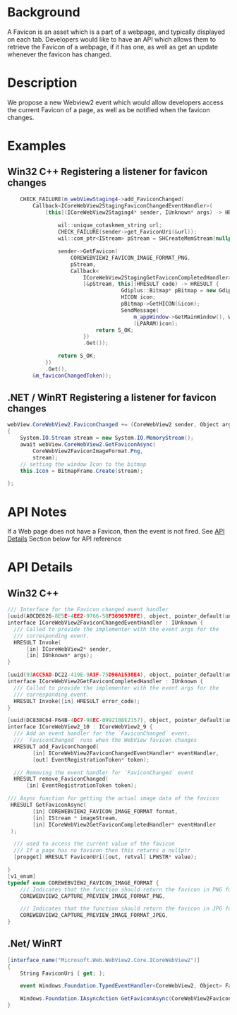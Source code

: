 # Background
A Favicon is an asset which is a part of a  webpage, and typically displayed on each tab. Developers would
like to have an API which allows them to retrieve the Favicon of a webpage, if it has one, as well as get an update whenever
the favicon has changed.

# Description
We propose a new Webview2 event which would allow developers access the current Favicon of a page, 
as well as be notified when the favicon changes.

# Examples
## Win32 C++ Registering a listener for favicon changes
```cpp
    CHECK_FAILURE(m_webViewStaging4->add_FaviconChanged(
        Callback<ICoreWebView2StagingFaviconChangedEventHandler>(
            [this](ICoreWebView2Staging4* sender, IUnknown* args) -> HRESULT {
                
                wil::unique_cotaskmem_string url;
                CHECK_FAILURE(sender->get_FaviconUri(&url));
                wil::com_ptr<IStream> pStream = SHCreateMemStream(nullptr, 0);

                sender->GetFavicon(
                    COREWEBVIEW2_FAVICON_IMAGE_FORMAT_PNG, 
                    pStream,
                    Callback<
                        ICoreWebView2StagingGetFaviconCompletedHandler>(
                        [&pStream, this](HRESULT code) -> HRESULT {
                                    Gdiplus::Bitmap* pBitmap = new Gdiplus::Bitmap(pStream);
                                    HICON icon;
                                    pBitmap->GetHICON(&icon);
                                    SendMessage(
                                        m_appWindow->GetMainWindow(), WM_SETICON, ICON_SMALL,
                                        (LPARAM)icon);
                            return S_OK;
                        })
                        .Get());

                return S_OK;
            })
            .Get(),
        &m_faviconChangedToken));  
```
## .NET / WinRT Registering a listener for favicon changes
```c#
webView.CoreWebView2.FaviconChanged += (CoreWebView2 sender, Object arg) =>
{
    System.IO.Stream stream = new System.IO.MemoryStream();
    await webView.CoreWebView2.GetFaviconAsync(
        CoreWebView2FaviconImageFormat.Png,
        stream);
    // setting the window Icon to the bitmap
    this.Icon = BitmapFrame.Create(stream); 

};
```
# API Notes
If a Web page does not have a Favicon, then the event is not fired.
See [API Details](#api-details) Section below for API reference
# API Details
## Win32 C++
```cpp
/// Interface for the Favicon changed event handler
[uuid(A0CDE626-8E5E-4EE2-9766-58F3696978FE), object, pointer_default(unique)]
interface ICoreWebView2FaviconChangedEventHandler : IUnknown {
  /// Called to provide the implementer with the event args for the
  /// corresponding event.
  HRESULT Invoke(
      [in] ICoreWebView2* sender,
      [in] IUnknown* args);
}

[uuid(93ACC5AD-DC22-419E-9A3F-75D96A1538E4), object, pointer_default(unique)]
interface ICoreWebView2GetFaviconCompletedHandler : IUnknown {
  /// Called to provide the implementer with the event args for the
  /// corresponding event.
  HRESULT Invoke([in] HRESULT error_code);
}

[uuid(DC838C64-F64B-4DC7-98EC-0992108E2157), object, pointer_default(unique)]
interface ICoreWebView2_10 : ICoreWebView2_9 {
  /// Add an event handler for the `FaviconChanged` event.
  /// `FaviconChanged` runs when the WebView favicon changes
  HRESULT add_FaviconChanged(
        [in] ICoreWebView2FaviconChangedEventHandler* eventHandler,
        [out] EventRegistrationToken* token);

  /// Removing the event handler for `FaviconChanged` event
  HRESULT remove_FaviconChanged(
      [in] EventRegistrationToken token);

/// Async function for getting the actual image data of the favicon
 HRESULT GetFaviconAsync(
        [in] COREWEBVIEW2_FAVICON_IMAGE_FORMAT format,
        [in] IStream * imageStream,
        [in] ICoreWebView2GetFaviconCompletedHandler* eventHandler
 );

  /// used to access the current value of the favicon
  /// If a page has no favicon then this returns a nullptr
  [propget] HRESULT FaviconUri([out, retval] LPWSTR* value);

}
[v1_enum]
typedef enum COREWEBVIEW2_FAVICON_IMAGE_FORMAT {
    /// Indicates that the function should return the favicon in PNG format
    COREWEBVIEW2_CAPTURE_PREVIEW_IMAGE_FORMAT_PNG,

    /// Indicates that the function should return the favicon in JPG format
    COREWEBVIEW2_CAPTURE_PREVIEW_IMAGE_FORMAT_JPEG,
}
```

## .Net/ WinRT
```c#
[interface_name("Microsoft.Web.WebView2.Core.ICoreWebView2")]
{
    String FaviconUri { get; };

    event Windows.Foundation.TypedEventHandler<CoreWebView2, Object> FaviconChanged;

    Windows.Foundation.IAsyncAction GetFaviconAsync(CoreWebView2FaviconImageFormat format, Windows.Storage.Streams.IRandomAccessStream imageStream);
}
```
